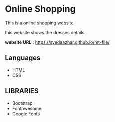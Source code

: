 
# Online Shopping
This is a online shopping website

this website shows the dresses details


**website URL** : https://syedaazhar.github.io/mt-file/

## Languages

* HTML
* CSS
 
 
 ## LIBRARIES
 
 * Bootstrap
 * Fontawesome
 * Google Fonts
